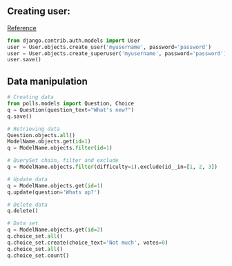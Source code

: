 ---
---

## Creating user:
[Reference](https://docs.djangoproject.com/en/2.0/ref/contrib/auth/)

```python
from django.contrib.auth.models import User
user = User.objects.create_user('myusername', password='password')
user = User.objects.create_superuser('myusername', password='password')
user.save()
```

## Data manipulation
```python
# Creating data
from polls.models import Question, Choice
q = Question(question_text="What's new?")
q.save()

# Retrieving data
Question.objects.all()
ModelName.objects.get(id=1)
q = ModelName.objects.filter(id=1)

# QuerySet chain, filter and exclude
q = ModelName.objects.filter(difficulty=1).exclude(id__in=[1, 2, 3])

# Update data
q = ModelName.objects.get(id=1)
q.update(question='Whats up?')

# Delete data
q.delete()

# Data set
q = ModelName.objects.get(id=2)
q.choice_set.all()
q.choice_set.create(choice_text='Not much', votes=0)
q.choice_set.all()
q.choice_set.count()
```

